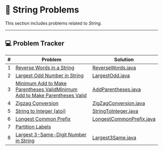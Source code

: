 # 🧮 String Problems

This section includes problems related to *String.*

---

## 💻 Problem Tracker

| # | Problem                                                                                                                                            | Solution                                               |
|---|----------------------------------------------------------------------------------------------------------------------------------------------------|--------------------------------------------------------|
| 1 | [Reverse Words in a String](https://leetcode.com/problems/reverse-words-in-a-string/)                                                              | [ReverseWords.java](./ReverseWords.java)               |
| 2 | [Largest Odd Number in String](https://leetcode.com/problems/largest-odd-number-in-string/)                                                        | [LargestOdd.java](./LargestOdd.java)                   |
| 3 | [Minimum Add to Make Parentheses ValidMinimum Add to Make Parentheses Valid](https://leetcode.com/problems/minimum-add-to-make-parentheses-valid/) | [AddParentheses.java](./AddParentheses.java)           |
| 4 | [Zigzag Conversion](https://leetcode.com/problems/zigzag-conversion/)                                                                              | [ZigZagConversion.java](./ZigZagConversion.java)       |
| 5 | [String to Integer (atoi)](https://leetcode.com/problems/string-to-integer-atoi/)                                                                  | [StringToInteger.java](./StringToInteger.java)         |
| 6 | [Longest Common Prefix](https://leetcode.com/problems/longest-common-prefix/)                                                                      | [LongestCommonPrefix.java](./LongestCommonPrefix.java) |
| 7 | [Partition Labels](https://leetcode.com/problems/partition-labels/)                                                                                |                                                        |
| 8 | [Largest 3-Same-Digit Number in String](https://leetcode.com/problems/largest-3-same-digit-number-in-string/)                                      | [Largest3Same.java](./Largest3Same.java)               |